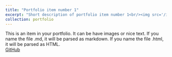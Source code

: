 ```yaml
---
title: "Portfolio item number 1"
excerpt: "Short description of portfolio item number 1<br/><img src='/images/profile.png'>"
collection: portfolio
---
```


This is an item in your portfolio. It can be have images or nice text. If you name the file .md, it will be parsed as markdown. If you name the file .html, it will be parsed as HTML. 
<br/>
[GitHub](https://github.com)

